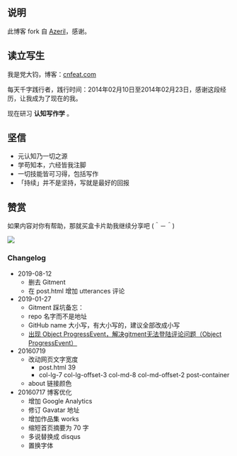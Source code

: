 ## 说明

此博客 fork 自 [Azeril](http://azeril.me/)，感谢。

## 读立写生

我是党大钧，博客：[cnfeat.com](cnfeat.com)

每天千字践行者，践行时间：2014年02月10日至2014年02月23日，感谢这段经历，让我成为了现在的我。

现在研习 **认知写作学** 。

## 坚信


- 元认知乃一切之源
- 学苟知本，六经皆我注脚 
- 一切技能皆可习得，包括写作
- 「持续」并不是坚持，写就是最好的回报


## 赞赏


如果内容对你有帮助，那就买盒卡片助我继续分享吧 (＾－＾)

![](https://s2.ax1x.com/2019/03/16/AZUnVU.png)

### Changelog


- 2019-08-12
	+ 删去 Gitment
	+ 在 post.html 增加 utterances 评论
- 2019-01-27
	+ Gitment 踩坑备忘：
	+ repo 名字而不是地址
	+ GitHub name 大小写，有大小写的，建议全部改成小写
	+ [出现 Object ProgressEvent，解决gitment无法登陆评论问题（Object ProgressEvent）](https://blog.csdn.net/wardseptember/article/details/82828391)
- 20160719 
	+ 改动网页文字宽度
		+ post.html 39
		+ col-lg-7 col-lg-offset-3 col-md-8 col-md-offset-2 post-container
	+ about 链接颜色
- 20160717 博客优化
	- 增加 Google Analytics
	* 修订 Gavatar 地址
	* 增加作品集 works
	* 缩短首页摘要为 70 字
	* 多说替换成 disqus
	* 置换字体



